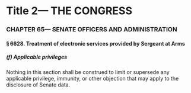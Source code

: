 
# Title 2— THE CONGRESS
### CHAPTER 65— SENATE OFFICERS AND ADMINISTRATION
#### § 6628. Treatment of electronic services provided by Sergeant at Arms
##### (f) Applicable privileges

Nothing in this section shall be construed to limit or supersede any applicable privilege, immunity, or other objection that may apply to the disclosure of Senate data.
